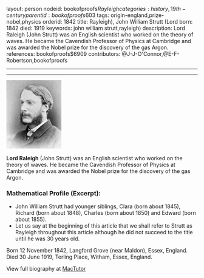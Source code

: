 layout: person
nodeid: bookofproofs$Rayleigh
categories: history,19th-century
parentid: bookofproofs$603
tags: origin-england,prize-nobel,physics
orderid: 1842
title: Rayleigh), John William Strutt (Lord
born: 1842
died: 1919
keywords: john william strutt,rayleigh)
description: Lord Raleigh (John Strutt) was an English scientist who worked on the theory of waves. He became the Cavendish Professor of Physics at Cambridge and was awarded the Nobel prize for the discovery of the gas Argon.
references: bookofproofs$6909
contributors: @J-J-O'Connor,@E-F-Robertson,bookofproofs

---



---

![Rayleigh.jpg](https://github.com/bookofproofs/bookofproofs.github.io/blob/main/_sources/_assets/images/portraits/Rayleigh.jpg?raw=true)

**Lord Raleigh** (John Strutt) was an English scientist who worked on the theory of waves. He became the Cavendish Professor of Physics at Cambridge and was awarded the Nobel prize for the discovery of the gas Argon.

### Mathematical Profile (Excerpt):
* John William Strutt had younger siblings, Clara (born about 1845), Richard (born about 1848), Charles (born about 1850) and Edward (born about 1855).
* Let us say at the beginning of this article that we shall refer to Strutt as Rayleigh throughout this article although he did not succeed to the title until he was 30 years old.

Born 12 November 1842, Langford Grove (near Maldon), Essex, England. Died 30 June 1919, Terling Place, Witham, Essex, England.

View full biography at [MacTutor](https://mathshistory.st-andrews.ac.uk/Biographies/Rayleigh/)
